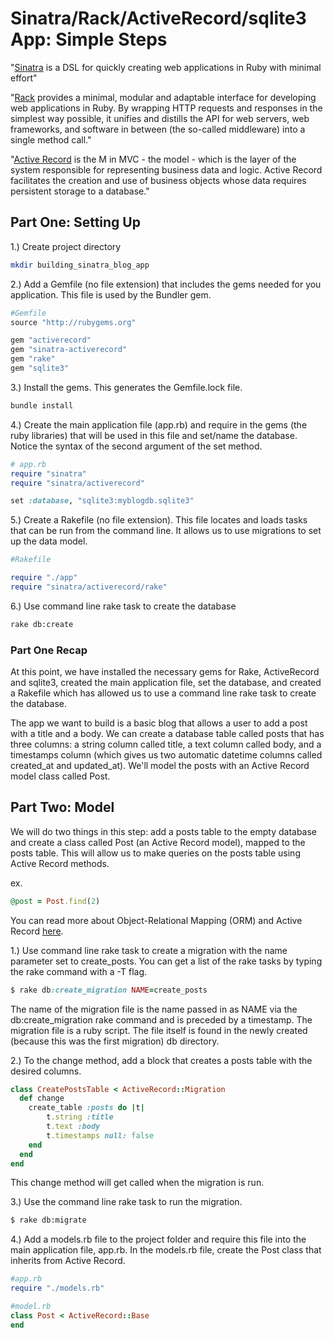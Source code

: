 # Sinatra/Rack/ActiveRecord/sqlite3 App: Simple Steps

"<a href="http://www.sinatrarb.com/intro.html">Sinatra</a> is a DSL for quickly creating web applications in Ruby with minimal effort"

"<a href="https://rubygems.org/gems/rack">Rack</a> provides a minimal, modular and adaptable interface for developing web applications in Ruby. By wrapping HTTP requests and responses in the simplest way possible, it unifies and distills the API for web servers, web frameworks, and software in between (the so-called middleware) into a single method call."

"<a href="http://guides.rubyonrails.org/active_record_basics.html">Active Record</a> is the M in MVC - the model - which is the layer of the system responsible for representing business data and logic. Active Record facilitates the creation and use of business objects whose data requires persistent storage to a database."

## Part One: Setting Up

1.) Create project directory

```bash
mkdir building_sinatra_blog_app
```

2.) Add a Gemfile (no file extension) that includes the gems needed for you application. This file is used by the Bundler gem.

```ruby
#Gemfile
source "http://rubygems.org"

gem "activerecord"
gem "sinatra-activerecord"
gem "rake"
gem "sqlite3"
```

3.) Install the gems. This generates the Gemfile.lock file. 

```bash
bundle install
```

4.) Create the main application file (app.rb) and require in the gems (the ruby libraries) that will be used in this file and set/name the database. Notice the syntax of the second argument of the set method. 

```ruby
# app.rb
require "sinatra"
require "sinatra/activerecord"

set :database, "sqlite3:myblogdb.sqlite3"
```

5.) Create a Rakefile (no file extension). This file locates and loads tasks that can be run from the command line. It allows us to use migrations to set up the data model. 

```ruby
#Rakefile

require "./app"
require "sinatra/activerecord/rake"
```

6.) Use command line rake task to create the database

```bash
rake db:create
```

### Part One Recap
At this point, we have installed the necessary gems for Rake, ActiveRecord and sqlite3, created the main application file, set the database, and created a Rakefile which has allowed us to use a command line rake task to create the database.

The app we want to build is a basic blog that allows a user to add a post with a title and a body. We can create a database table called posts that has three columns: a string column called title, a text column called body, and a timestamps column (which gives us two automatic datetime columns called created_at and updated_at). We'll model the posts with an Active Record model class called Post. 

## Part Two: Model

We will do two things in this step: add a posts table to the empty database and create a class called Post (an Active Record model), mapped to the posts table. This will allow us to make queries on the posts table using Active Record methods. 

ex.
```ruby
@post = Post.find(2)
```

You can read more about Object-Relational Mapping (ORM) and Active Record <a href="http://guides.rubyonrails.org/active_record_basics.html">here</a>. 

1.) Use command line rake task to create a migration with the name parameter set to create_posts. You can get a list of the rake tasks by typing the rake command with a -T flag. 

```ruby
$ rake db:create_migration NAME=create_posts
```

The name of the migration file is the name passed in as NAME via the db:create_migration rake command and is preceded by a timestamp. The migration file is a ruby script. The file itself is found in the newly created (because this was the first migration) db directory.


2.) To the change method, add a block that creates a  posts table with the desired columns. 

```ruby
class CreatePostsTable < ActiveRecord::Migration
  def change
    create_table :posts do |t|
        t.string :title
        t.text :body
        t.timestamps null: false
    end
  end
end
```

This change method will get called when the migration is run.

3.) Use the command line rake task to run the migration.

```bash
$ rake db:migrate
```

4.) Add a models.rb file to the project folder and require this file into the main application file, app.rb. In the models.rb file, create the Post class that inherits from Active Record.

```ruby
#app.rb  
require "./models.rb"
```

```ruby
#model.rb
class Post < ActiveRecord::Base
end
```

















